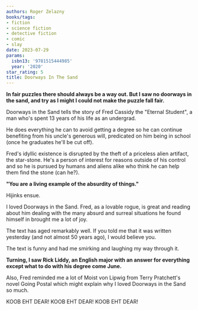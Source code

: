 ```yaml
---
authors: Roger Zelazny
books/tags:
- fiction
- science fiction
- detective fiction
- comic
- slay
date: 2023-07-29
params:
  isbn13: '9781515444985'
  year: '2020'
star_rating: 5
title: Doorways In The Sand
---
```


**In fair puzzles there should always be a way out. But I saw no doorways in the
sand, and try as I might I could not make the puzzle fall fair.**

Doorways in the Sand tells the story of Fred Cassidy the "Eternal Student", a
man who's spent 13 years of his life as an undergrad.

He does everything he can to avoid getting a degree so he can continue
benefiting from his uncle's generous will, predicated on him being in school
(once he graduates he'll be cut off).

Fred's idyllic existence is disrupted by the theft of a priceless alien
artifact, the star-stone. He's a person of interest for reasons outside of his
control and so he is pursued by humans and aliens alike who think he can help
them find the stone (can he?).

**"You are a living example of the absurdity of things."**

Hijinks ensue.

<!--more-->

I loved Doorways in the Sand. Fred, as a lovable rogue, is great and reading
about him dealing with the many absurd and surreal situations he found himself
in brought me a lot of joy.

The text has aged remarkably well. If you told me that it was written yesterday
(and not almost 50 years ago), I would believe you.

The text is funny and had me smirking and laughing my way through it.

**Turning, I saw Rick Liddy, an English major with an answer for everything
except what to do with his degree come June.**

Also, Fred reminded me a lot of Moist von Lipwig from Terry Pratchett's novel
Going Postal which might explain why I loved Doorways in the Sand so much.

KOOB EHT DEAR! KOOB EHT DEAR! KOOB EHT DEAR!